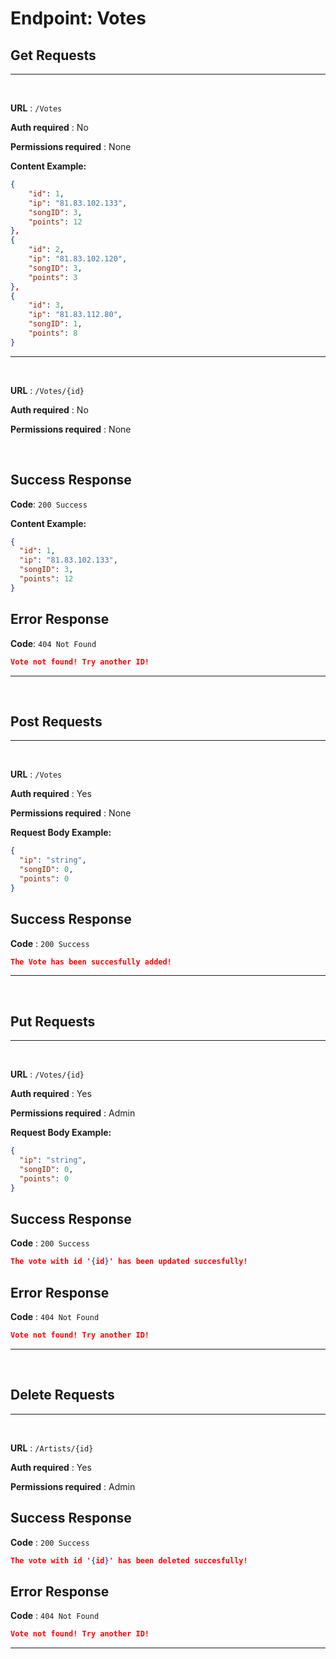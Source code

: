 # **Endpoint: Votes**

## **Get Requests**
---
<br>

**URL** : `/Votes`

**Auth required** : No

**Permissions required** : None

**Content Example:**
```json
{
    "id": 1,
    "ip": "81.83.102.133",
    "songID": 3,
    "points": 12
},
{
    "id": 2,
    "ip": "81.83.102.120",
    "songID": 3,
    "points": 3
},
{
    "id": 3,
    "ip": "81.83.112.80",
    "songID": 1,
    "points": 8
}
```
---
<br>

**URL** : `/Votes/{id}`

**Auth required** : No

**Permissions required** : None

<br>

## **Success Response**

**Code**: `200 Success`

**Content Example:**
```json
{
  "id": 1,
  "ip": "81.83.102.133",
  "songID": 3,
  "points": 12
}
```

## **Error Response**

**Code**: `404 Not Found`

```json
Vote not found! Try another ID!
```
---

<br>

## **Post Requests**
---
<br>

**URL** : `/Votes`

**Auth required** : Yes

**Permissions required** : None

**Request Body Example:**
```json
{
  "ip": "string",
  "songID": 0,
  "points": 0
}
```

## **Success Response**

**Code** : `200 Success`

```json
The Vote has been succesfully added!
```
---

<br>

## **Put Requests**
---
<br>

**URL** : `/Votes/{id}`

**Auth required** : Yes

**Permissions required** : Admin

**Request Body Example:**
```json
{
  "ip": "string",
  "songID": 0,
  "points": 0
}
```

## **Success Response**

**Code** : `200 Success`

```json
The vote with id '{id}' has been updated succesfully!
```

## **Error Response**

**Code** : `404 Not Found`

```json
Vote not found! Try another ID!
```
---

<br>

## **Delete Requests**
---
<br>

**URL** : `/Artists/{id}`

**Auth required** : Yes

**Permissions required** : Admin


## **Success Response**

**Code** : `200 Success`

```json
The vote with id '{id}' has been deleted succesfully!
```

## **Error Response**

**Code** : `404 Not Found`

```json
Vote not found! Try another ID!
```
---